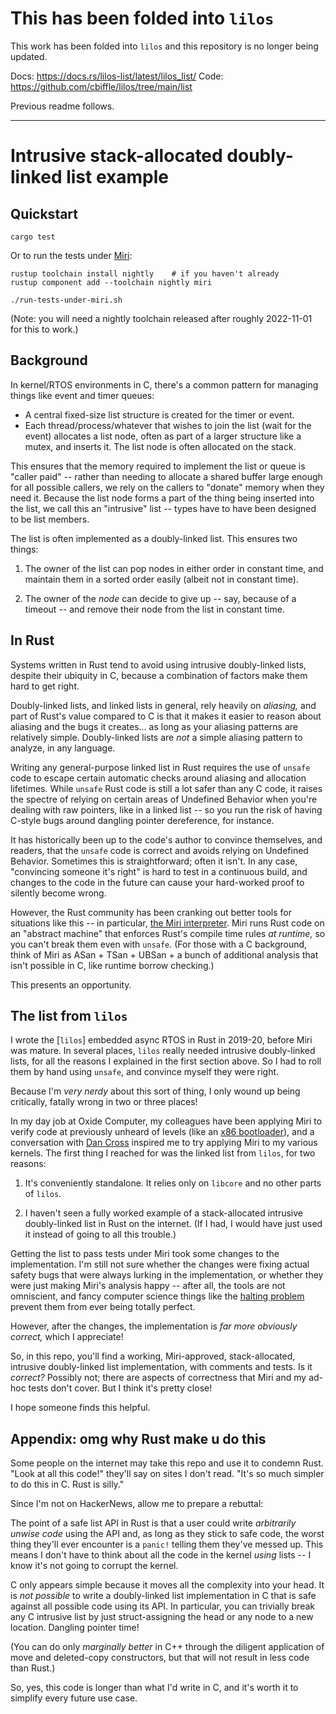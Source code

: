 # This has been folded into `lilos`

This work has been folded into `lilos` and this repository is no longer being
updated.

Docs: https://docs.rs/lilos-list/latest/lilos_list/
Code: https://github.com/cbiffle/lilos/tree/main/list

Previous readme follows.

---------------------------

# Intrusive stack-allocated doubly-linked list example

## Quickstart

```
cargo test
```

Or to run the tests under [Miri][miri]:

```
rustup toolchain install nightly    # if you haven't already
rustup component add --toolchain nightly miri

./run-tests-under-miri.sh
```

(Note: you will need a nightly toolchain released after roughly 2022-11-01 for
this to work.)

## Background

In kernel/RTOS environments in C, there's a common pattern for managing things
like event and timer queues:

- A central fixed-size list structure is created for the timer or event.
- Each thread/process/whatever that wishes to join the list (wait for the event)
  allocates a list node, often as part of a larger structure like a mutex, and
  inserts it. The list node is often allocated on the stack.

This ensures that the memory required to implement the list or queue is "caller
paid" -- rather than needing to allocate a shared buffer large enough for all
possible callers, we rely on the callers to "donate" memory when they need it.
Because the list node forms a part of the thing being inserted into the list, we
call this an "intrusive" list -- types have to have been designed to be list
members.

The list is often implemented as a doubly-linked list. This ensures two things:

1. The owner of the list can pop nodes in either order in constant time, and
   maintain them in a sorted order easily (albeit not in constant time).

2. The owner of the _node_ can decide to give up -- say, because of a timeout --
   and remove their node from the list in constant time.

## In Rust

Systems written in Rust tend to avoid using intrusive doubly-linked lists,
despite their ubiquity in C, because a combination of factors make them hard to
get right.

Doubly-linked lists, and linked lists in general, rely heavily on _aliasing,_
and part of Rust's value compared to C is that it makes it easier to reason
about aliasing and the bugs it creates... as long as your aliasing patterns are
relatively simple. Doubly-linked lists are _not_ a simple aliasing pattern to
analyze, in any language.

Writing any general-purpose linked list in Rust requires the use of `unsafe`
code to escape certain automatic checks around aliasing and allocation
lifetimes. While `unsafe` Rust code is still a lot safer than any C code, it
raises the spectre of relying on certain areas of Undefined Behavior when you're
dealing with raw pointers, like in a linked list -- so you run the risk of
having C-style bugs around dangling pointer dereference, for instance.

It has historically been up to the code's author to convince themselves, and
readers, that the `unsafe` code is correct and avoids relying on Undefined
Behavior. Sometimes this is straightforward; often it isn't. In any case,
"convincing someone it's right" is hard to test in a continuous build, and
changes to the code in the future can cause your hard-worked proof to silently
become wrong.

However, the Rust community has been cranking out better tools for situations
like this -- in particular, [the Miri interpreter][miri]. Miri runs Rust code on
an "abstract machine" that enforces Rust's compile time rules _at runtime,_ so
you can't break them even with `unsafe`. (For those with a C background, think
of Miri as ASan + TSan + UBSan + a bunch of additional analysis that isn't
possible in C, like runtime borrow checking.)

This presents an opportunity.

## The list from `lilos`

I wrote the [`lilos`] embedded async RTOS in Rust in 2019-20, before Miri was
mature. In several places, `lilos` really needed intrusive doubly-linked lists,
for all the reasons I explained in the first section above. So I had to roll
them by hand using `unsafe`, and convince myself they were right.

Because I'm _very nerdy_ about this sort of thing, I only wound up being
critically, fatally wrong in two or three places!

In my day job at Oxide Computer, my colleagues have been applying Miri to verify
code at previously unheard of levels (like an [x86 bootloader][phbl]), and a
conversation with [Dan Cross][dancrossnyc] inspired me to try applying Miri to
my various kernels. The first thing I reached for was the linked list from
`lilos`, for two reasons:

1. It's conveniently standalone. It relies only on `libcore` and no other parts
   of `lilos`.

2. I haven't seen a fully worked example of a stack-allocated intrusive
   doubly-linked list in Rust on the internet. (If I had, I would have just used
   it instead of going to all this trouble.)

Getting the list to pass tests under Miri took some changes to the
implementation. I'm still not sure whether the changes were fixing actual safety
bugs that were always lurking in the implementation, or whether they were just
making Miri's analysis happy -- after all, the tools are not omniscient, and
fancy computer science things like the [halting problem] prevent them from ever
being totally perfect.

However, after the changes, the implementation is _far more obviously correct,_
which I appreciate!

So, in this repo, you'll find a working, Miri-approved, stack-allocated,
intrusive doubly-linked list implementation, with comments and tests. Is it
_correct?_ Possibly not; there are aspects of correctness that Miri and my
ad-hoc tests don't cover. But I think it's pretty close!

I hope someone finds this helpful.

## Appendix: omg why Rust make u do this

Some people on the internet may take this repo and use it to condemn Rust. "Look
at all this code!" they'll say on sites I don't read. "It's so much simpler to
do this in C. Rust is silly."

Since I'm not on HackerNews, allow me to prepare a rebuttal:

The point of a safe list API in Rust is that a user could write _arbitrarily
unwise code_ using the API and, as long as they stick to safe code, the worst
thing they'll ever encounter is a `panic!` telling them they've messed up. This
means I don't have to think about all the code in the kernel _using_ lists -- I
know it's not going to corrupt the kernel.

C only appears simple because it moves all the complexity into your head. It is
_not possible_ to write a doubly-linked list implementation in C that is safe
against all possible code using its API. In particular, you can trivially break
any C intrusive list by just struct-assigning the head or any node to a new
location. Dangling pointer time!

(You can do only _marginally better_ in C++ through the diligent application of
move and deleted-copy constructors, but that will not result in less code than
Rust.)

So, yes, this code is longer than what I'd write in C, and it's worth it to
simplify every future use case.

[miri]: https://github.com/rust-lang/miri
[phbl]: https://github.com/oxidecomputer/phbl
[dancrossnyc]: http://pub.gajendra.net/
[halting problem]: https://en.wikipedia.org/wiki/Halting_problem
